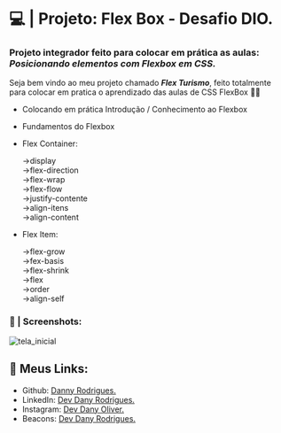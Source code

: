 # 💻 | Projeto: Flex Box - Desafio DIO.

### Projeto integrador feito para colocar em prática as aulas: </br>*Posicionando elementos com Flexbox em CSS.*

Seja bem vindo ao meu projeto chamado **_Flex Turismo_**, feito totalmente para colocar em pratica o aprendizado das aulas de CSS FlexBox 🤘🏼

- Colocando em prática Introdução / Conhecimento ao Flexbox

- Fundamentos do Flexbox

- Flex Container:

  ->display<br>
  ->flex-direction<br>
  ->flex-wrap<br>
  ->flex-flow<br>
  ->justify-contente<br>
  ->align-itens<br>
  ->align-content
- Flex Item:

  ->flex-grow<br>
  ->fex-basis<br>
  ->flex-shrink<br>
  ->flex<br>
  ->order<br>
  ->align-self
  
 ### 📱 | Screenshots:  
  
  
 

![tela_inicial](https://user-images.githubusercontent.com/99967967/181372442-11b5b959-ea82-4835-9e04-d0822c8501be.jpg)

## 🔗 Meus Links:

- Github: [Danny Rodrigues.](https://github.com/DannyRodrygues)
- LinkedIn: [Dev Dany Rodrigues.](https://www.linkedin.com/in/devdanyrodrigues/)
- Instagram: [Dev Dany Oliver.](https://www.instagram.com/https://www.instagram.com/dev_danyoliver//)
- Beacons: [Dev Dany Rodrigues.](beacons.ai/devdanyrodrigues)


